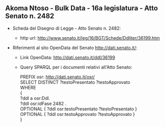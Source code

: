 ## Akoma Ntoso - Bulk Data - 16a legislatura - Atto Senato n. 2482 ##

* Scheda del Disegno di Legge - Atto Senato n. 2482:
	* http url: http://www.senato.it/leg/16/BGT/Schede/Ddliter/36199.htm

* Riferimenti al sito OpenData del Senato http://dati.senato.it/:
	* Link OpenData: http://dati.senato.it/ddl/36199
	* Query SPARQL per i documenti relativi all'Atto Senato:

        PREFIX osr: <http://dati.senato.it/osr/>  
		SELECT DISTINCT ?testoPresentato ?testoApprovato  
		WHERE  
		{  
		    ?ddl a osr:Ddl.  
		    ?ddl osr:idFase 2482 .  
		    OPTIONAL { ?ddl osr:testoPresentato ?testoPresentato }  
		    OPTIONAL { ?ddl osr:testoApprovato ?testoApprovato }  
		}
		